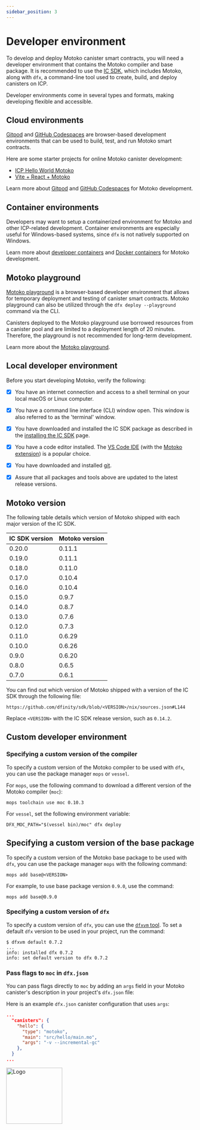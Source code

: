 ```yaml
---
sidebar_position: 3
---
```



# Developer environment



To develop and deploy Motoko canister smart contracts, you will need a developer environment that contains the Motoko compiler and base package. It is recommended to use the [IC SDK](https://github.com/dfinity/sdk#readme), which includes Motoko, along with `dfx`, a command-line tool used to create, build, and deploy canisters on ICP.

Developer environments come in several types and formats, making developing flexible and accessible.

## Cloud environments

[Gitpod](https://www.gitpod.io/) and [GitHub Codespaces](https://github.com/features/codespaces) are browser-based development environments that can be used to build, test, and run Motoko smart contracts.

Here are some starter projects for online Motoko canister development:

* [ICP Hello World Motoko](https://github.com/dfinity/icp-hello-world-motoko#readme)
* [Vite + React + Motoko](https://github.com/rvanasa/vite-react-motoko#readme)

Learn more about [Gitpod](https://internetcomputer.org/docs/current/developer-docs/developer-tools/ide/gitpod) and [GitHub Codespaces](https://internetcomputer.org/docs/current/developer-docs/developer-tools/ide/codespaces) for Motoko development.

## Container environments

Developers may want to setup a containerized environment for Motoko and other ICP-related development. Container environments are especially useful for Windows-based systems, since `dfx` is not natively supported on Windows.

Learn more about [developer containers](https://internetcomputer.org/docs/current/developer-docs/developer-tools/ide/dev-containers) and [Docker containers](https://internetcomputer.org/docs/current/developer-docs/developer-tools/ide/dev-containers#using-docker-directly) for Motoko development.

## Motoko playground

[Motoko playground](https://play.motoko.org/) is a browser-based developer environment that allows for temporary deployment and testing of canister smart contracts. Motoko playground can also be utilized through the `dfx deploy --playground` command via the CLI.

Canisters deployed to the Motoko playground use borrowed resources from a canister pool and are limited to a deployment length of 20 minutes. Therefore, the playground is not recommended for long-term development.

Learn more about the [Motoko playground](https://internetcomputer.org/docs/current/developer-docs/developer-tools/ide/playground).

## Local developer environment

Before you start developing Motoko, verify the following:

- [x] You have an internet connection and access to a shell terminal on your local macOS or Linux computer.

- [x] You have a command line interface (CLI) window open. This window is also referred to as the 'terminal' window.

- [x] You have downloaded and installed the IC SDK package as described in the [installing the IC SDK](https://internetcomputer.org/docs/current/developer-docs/getting-started/install) page.

- [x] You have a code editor installed. The [VS Code IDE](https://code.visualstudio.com/download) (with the [Motoko extension](https://marketplace.visualstudio.com/items?itemName=dfinity-foundation.vscode-motoko)) is a popular choice.

- [x] You have downloaded and installed [git](https://git-scm.com/downloads).

- [x] Assure that all packages and tools above are updated to the latest release versions.

## Motoko version

The following table details which version of Motoko shipped with each major version of the IC SDK.

| IC SDK version  | Motoko version   |
|-----------------|------------------|
| 0.20.0          | 0.11.1           |
| 0.19.0          | 0.11.1           |
| 0.18.0          | 0.11.0           |
| 0.17.0          | 0.10.4           |
| 0.16.0          | 0.10.4           |
| 0.15.0          | 0.9.7            |
| 0.14.0          | 0.8.7            |
| 0.13.0          | 0.7.6            |
| 0.12.0          | 0.7.3            |
| 0.11.0          | 0.6.29           |
| 0.10.0          | 0.6.26           |
| 0.9.0           | 0.6.20           |
| 0.8.0           | 0.6.5            |
| 0.7.0           | 0.6.1            |


You can find out which version of Motoko shipped with a version of the IC SDK through the following file:

```
https://github.com/dfinity/sdk/blob/<VERSION>/nix/sources.json#L144
```

Replace `<VERSION>` with the IC SDK release version, such as `0.14.2`.

## Custom developer environment

### Specifying a custom version of the compiler

To specify a custom version of the Motoko compiler to be used with `dfx`, you can use the package manager `mops` or `vessel`.

For `mops`, use the following command to download a different version of the Motoko compiler (`moc`):

```
mops toolchain use moc 0.10.3
```

For `vessel`, set the following environment variable:

```
DFX_MOC_PATH="$(vessel bin)/moc" dfx deploy
```

## Specifying a custom version of the base package

To specify a custom version of the Motoko base package to be used with `dfx`, you can use the package manager `mops` with the following command:

```
mops add base@<VERSION>
```

For example, to use base package version `0.9.0`, use the command:

```
mops add base@0.9.0
```

### Specifying a custom version of `dfx`

To specify a custom version of `dfx`, you can use the [`dfxvm` tool](https://internetcomputer.org/docs/current/developer-docs/developer-tools/cli-tools/dfxvm/docs/cli-reference/dfxvm/dfxvm-default). To set a default `dfx` version to be used in your project, run the command:

```
$ dfxvm default 0.7.2
...
info: installed dfx 0.7.2
info: set default version to dfx 0.7.2
```

### Pass flags to `moc` in `dfx.json`

You can pass flags directly to `moc` by adding an `args` field in your Motoko canister's description in your project's `dfx.json` file:

Here is an example `dfx.json` canister configuration that uses `args`:

```json
...
  "canisters": {
    "hello": {
      "type": "motoko",
      "main": "src/hello/main.mo",
      "args": "-v --incremental-gc"
    },
  }
...
```

<img src="https://github.com/user-attachments/assets/844ca364-4d71-42b3-aaec-4a6c3509ee2e" alt="Logo" width="150" height="150" />
